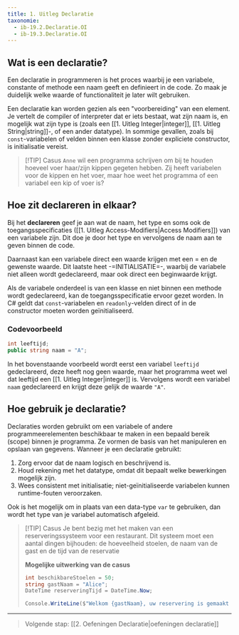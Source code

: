 ```yaml
---
title: 1. Uitleg Declaratie
taxonomie:
  - ib-19.2.Declaratie.OI
  - ib-19.3.Declaratie.OI
---
```


## Wat is een declaratie?
Een declaratie in programmeren is het proces waarbij je een variabele, constante of methode een naam geeft en definieert in de code. Zo maak je duidelijk welke waarde of functionaliteit je later wilt gebruiken.

Een declaratie kan worden gezien als een "voorbereiding" van een element. Je vertelt de compiler of interpreter dat er iets bestaat, wat zijn naam is, en mogelijk wat zijn type is (zoals een [[1. Uitleg Integer|integer]], [[1. Uitleg String|string]]-, of een ander datatype). In sommige gevallen, zoals bij `const`-variabelen of velden binnen een klasse zonder expliciete constructor, is initialisatie vereist.

> [!TIP] Casus
> `Anne` wil een programma schrijven om bij te houden hoeveel voer haar/zijn kippen gegeten hebben. Zij heeft variabelen voor de kippen en het voer, maar hoe weet het programma of een variabel een kip of voer is?

## Hoe zit declareren in elkaar?
Bij het **declareren** geef je aan wat de naam, het type en soms ook de toegangsspecificaties ([[1. Uitleg Access-Modifiers|Access Modifiers]]) van een variabele zijn. Dit doe je door het type en vervolgens de naam aan te geven binnen de code.

Daarnaast kan een variabele direct een waarde krijgen met een = en de gewenste waarde. Dit laatste heet -=INITIALISATIE=-, waarbij de variabele niet alleen wordt gedeclareerd, maar ook direct een beginwaarde krijgt.

Als de variabele onderdeel is van een klasse en niet binnen een methode wordt gedeclareerd, kan de toegangsspecificatie ervoor gezet worden. In C# geldt dat `const`-variabelen en `readonly`-velden direct of in de constructor moeten worden geïnitialiseerd.

### Codevoorbeeld
```csharp
int leeftijd;
public string naam = "A";
```

In het bovenstaande voorbeeld wordt eerst een variabel `leeftijd` gedeclareerd, deze heeft nog geen waarde, maar het programma weet wel dat leeftijd een [[1. Uitleg Integer|integer]] is. Vervolgens wordt een variabel `naam` gedeclareerd en krijgt deze gelijk de waarde `"A"`.

## Hoe gebruik je declaratie?
Declaraties worden gebruikt om een variabele of andere programmeerelementen beschikbaar te maken in een bepaald bereik (scope) binnen je programma. Ze vormen de basis van het manipuleren en opslaan van gegevens. Wanneer je een declaratie gebruikt:

1. Zorg ervoor dat de naam logisch en beschrijvend is.
2. Houd rekening met het datatype, omdat dit bepaalt welke bewerkingen mogelijk zijn.
3. Wees consistent met initialisatie; niet-geïnitialiseerde variabelen kunnen runtime-fouten veroorzaken.

Ook is het mogelijk om in plaats van een data-type `var` te gebruiken, dan wordt het type van je variabel automatisch afgeleid.

> [!TIP] Casus
> Je bent bezig met het maken van een reserveringssysteem voor een restaurant. Dit systeem moet een aantal dingen bijhouden: de hoeveelheid stoelen, de naam van de gast en de tijd van de reservatie 
> 
> **Mogelijke uitwerking van de casus**
> ```csharp
> int beschikbareStoelen = 50;
> string gastNaam = "Alice";
> DateTime reserveringTijd = DateTime.Now;
> 
> Console.WriteLine($"Welkom {gastNaam}, uw reservering is gemaakt voor {reserveringTijd}. Er zijn nog {beschikbareStoelen} stoelen beschikbaar.");
> ```

---

> Volgende stap: [[2. Oefeningen Declaratie|oefeningen declaratie]]